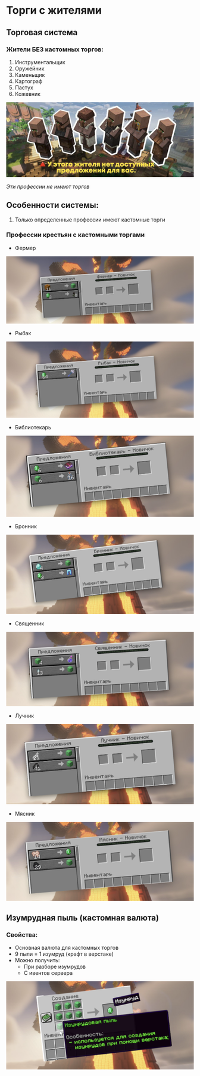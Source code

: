 # Торги с жителями

## Торговая система

### Жители БЕЗ кастомных торгов:

1. Инструментальщик
2. Оружейник
3. Каменьщик
4. Картограф
5. Пастух
6. Кожевник

![Неторги](./assets/житель222.png)

_Эти профессии не имеют торгов_

## Особенности системы:

1. Только определенные профессии имеют кастомные торги
### Профессии крестьян с кастомными торгами

- Фермер

![Фермер](./assets/fermer.png)

- Рыбак

![Рыбак](./assets/ribak.png)

- Библиотекарь

![Библиотекарь](./assets/bibliotekar.png)

- Бронник

![Бронник](./assets/bronik.png)

- Священник

![Священиик](./assets/svati.png)

- Лучник

![Лучник](./assets/luch.png)

- Мясник

![Мясник](./assets/mas.png)

## Изумрудная пыль (кастомная валюта)

### Свойства:

- Основная валюта для кастомных торгов
- 9 пыли = 1 изумруд (крафт в верстаке)
- Можно получить:
  - При разборе изумрудов
  - С ивентов сервера

![Изумрудная пыль](./assets/pil.png)
